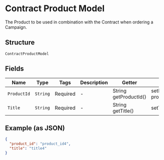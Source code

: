
# Contract Product Model

The Product to be used in combination with the Contract when ordering a Campaign.

## Structure

`ContractProductModel`

## Fields

| Name | Type | Tags | Description | Getter | Setter |
|  --- | --- | --- | --- | --- | --- |
| `ProductId` | `String` | Required | - | String getProductId() | setProductId(String productId) |
| `Title` | `String` | Required | - | String getTitle() | setTitle(String title) |

## Example (as JSON)

```json
{
  "product_id": "product_id4",
  "title": "title4"
}
```

